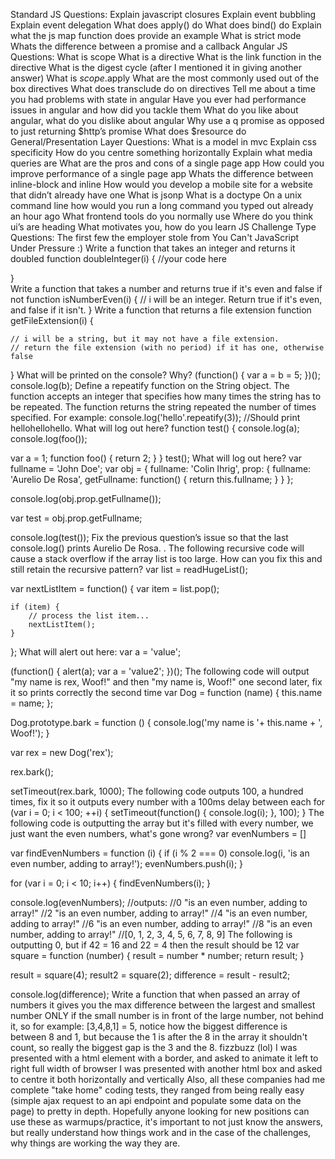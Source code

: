 Standard JS Questions:
Explain javascript closures
Explain event bubbling
Explain event delegation
What does apply() do
What does bind() do
Explain what the js map function does provide an example
What is strict mode
Whats the difference between a promise and a callback
Angular JS Questions:
What is scope
What is a directive
What is the link function in the directive
What is the digest cycle (after I mentioned it in giving another answer)
What is $scope.$apply
What are the most commonly used out of the box directives
What does transclude do on directives
Tell me about a time you had problems with state in angular
Have you ever had performance issues in angular and how did you tackle them
What do you like about angular, what do you dislike about angular
Why use a q promise as opposed to just returning $http’s promise
What does $resource do
General/Presentation Layer Questions:
What is a model in mvc
Explain css specificity
How do you centre something horizontally
Explain what media queries are
What are the pros and cons of a single page app
How could you improve performance of a single page app
Whats the difference between inline-block and inline
How would you develop a mobile site for a website that didn’t already have one
What is jsonp
What is a doctype
On a unix command line how would you run a long command you typed out already an hour ago
What frontend tools do you normally use
Where do you think ui’s are heading
What motivates you, how do you learn
JS Challenge Type Questions:
The first few the employer stole from You Can't JavaScript Under Pressure :)
Write a function that takes an integer and returns it doubled
function doubleInteger(i) {
    //your code here

}    
Write a function that takes a number and returns true if it's even and false if not
function isNumberEven(i) {
    // i will be an integer. Return true if it's even, and false if it isn't.
}
Write a function that returns a file extension
function getFileExtension(i) {

    // i will be a string, but it may not have a file extension.
    // return the file extension (with no period) if it has one, otherwise false

}
What will be printed on the console? Why?
(function() {
   var a = b = 5;
})();
console.log(b);
Define a repeatify function on the String object. The function accepts an integer that specifies how many times the string has to be repeated. The function returns the string repeated the number of times specified.
For example:
console.log('hello'.repeatify(3));
//Should print hellohellohello.
What will log out here?
function test() {
   console.log(a); 
   console.log(foo());

   var a = 1;
   function foo() {
      return 2;
   }
}
test();
What will log out here?
var fullname = 'John Doe';
var obj = {
   fullname: 'Colin Ihrig',
   prop: {
      fullname: 'Aurelio De Rosa',
      getFullname: function() {
         return this.fullname;
      }
   }
};

console.log(obj.prop.getFullname()); 

var test = obj.prop.getFullname; 

console.log(test()); 
Fix the previous question’s issue so that the last console.log() prints Aurelio De Rosa.
 .
The following recursive code will cause a stack overflow if the array list is too large. How can you fix this and still retain the recursive pattern?
var list = readHugeList();

var nextListItem = function() {
    var item = list.pop();

    if (item) {
        // process the list item...
        nextListItem();
    }
};
What will alert out here:
var a = 'value';

(function() {
  alert(a); 
  var a = 'value2';
})();
The following code will output "my name is rex, Woof!" and then "my name is, Woof!" one second later, fix it so prints correctly the second time
var Dog = function (name) {
  this.name = name;
};

Dog.prototype.bark = function () {
  console.log('my name is '+ this.name + ', Woof!');
}

var rex = new Dog('rex');

rex.bark();

setTimeout(rex.bark, 1000);
The following code outputs 100, a hundred times, fix it so it outputs every number with a 100ms delay between each
for (var i = 0; i < 100; ++i) {
  setTimeout(function() {
    console.log(i);
  }, 100);
} 
The following code is outputting the array but it's filled with every number, we just want the even numbers, what's gone wrong?
var evenNumbers = []

var findEvenNumbers = function (i) {
  if (i % 2 === 0)
    console.log(i, 'is an even number, adding to array!');
    evenNumbers.push(i);
}

for (var i = 0; i < 10; i++) {
  findEvenNumbers(i);
}

console.log(evenNumbers);
//outputs:
//0 "is an even number, adding to array!"
//2 "is an even number, adding to array!"
//4 "is an even number, adding to array!"
//6 "is an even number, adding to array!"
//8 "is an even number, adding to array!"
//[0, 1, 2, 3, 4, 5, 6, 7, 8, 9]
The following is outputting 0, but if 42 = 16 and 22 = 4 then the result should be 12
var square = function (number) {
  result = number * number;
  return result;
}

result = square(4);
result2 = square(2);
difference = result - result2;

console.log(difference);
Write a function that when passed an array of numbers it gives you the max difference between the largest and smallest number ONLY if the small number is in front of the large number, not behind it, so for example: [3,4,8,1] = 5, notice how the biggest difference is between 8 and 1, but because the 1 is after the 8 in the array it shouldn't count, so really the biggest gap is the 3 and the 8.
fizzbuzz (lol)
I was presented with a html element with a border, and asked to animate it left to right full width of browser
I was presented with another html box and asked to centre it both horizontally and vertically
Also, all these companies had me complete "take home" coding tests, they ranged from being really easy (simple ajax request to an api endpoint and populate some data on the page) to pretty in depth.
Hopefully anyone looking for new positions can use these as warmups/practice, it's important to not just know the answers, but really understand how things work and in the case of the challenges, why things are working the way they are.